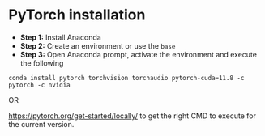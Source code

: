 # **PyTorch installation**

* **Step 1:** Install Anaconda
* **Step 2:** Create an environment or use the `base`
* **Step 3:** Open Anaconda prompt, activate the environment and execute the following
```
conda install pytorch torchvision torchaudio pytorch-cuda=11.8 -c pytorch -c nvidia
```

OR

https://pytorch.org/get-started/locally/ to get the right CMD to execute for the current version.





